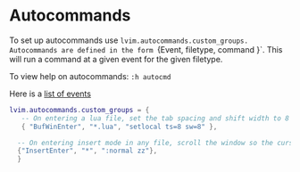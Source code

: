 # Autocommands
To set up autocommands use `lvim.autocommands.custom_groups.  Autocommands are defined in the form `{Event, filetype, command }`.  This will run a command at a given event for the given filetype.

To view help on autocommands: `:h autocmd`

Here is a [list of events](https://tech.saigonist.com/b/code/list-all-vim-script-events.html)
``` lua
lvim.autocommands.custom_groups = {
   -- On entering a lua file, set the tab spacing and shift width to 8
   { "BufWinEnter", "*.lua", "setlocal ts=8 sw=8" },

  -- On entering insert mode in any file, scroll the window so the cursor line is centered
  {"InsertEnter", "*", ":normal zz"},
  }
```

